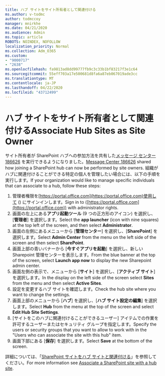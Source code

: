 ```yaml
---
title: ハブ サイトをサイト所有者として関連付ける
ms.author: v-todmc
author: todmccoy
manager: mnirkhe
ms.date: 04/21/2020
ms.audience: Admin
ms.topic: article
ROBOTS: NOINDEX, NOFOLLOW
localization_priority: Normal
ms.collection: Adm_O365
ms.custom:
- "9000717"
- "2638"
ms.openlocfilehash: fa9813ad8dd99777fb9c3c33b1bf83217f3e1c64
ms.sourcegitcommit: 55eff703a17e500681d8fa6a87eb067019ade3cc
ms.translationtype: MT
ms.contentlocale: ja-JP
ms.lasthandoff: 04/22/2020
ms.locfileid: "43712499"
---
```

# <a name="associate-hub-sites-as-site-owner"></a><span data-ttu-id="ba304-102">ハブ サイトをサイト所有者として関連付ける</span><span class="sxs-lookup"><span data-stu-id="ba304-102">Associate Hub Sites as Site Owner</span></span>

<span data-ttu-id="ba304-103">サイト所有者が SharePoint ハブへの参加方法を共有した[メッセージ センター 186626](https://admin.microsoft.com/Adminportal/Home?source=applauncher#/MessageCenter?id=MC186626) を実行できるようになりました。</span><span class="sxs-lookup"><span data-stu-id="ba304-103">[Message Center 186626](https://admin.microsoft.com/Adminportal/Home?source=applauncher#/MessageCenter?id=MC186626) shared how joining a SharePoint hub can now be performed by site owners.</span></span> <span data-ttu-id="ba304-104">組織がハブに関連付けることができる特定の個人を管理したい場合には、以下の手順を実行します。</span><span class="sxs-lookup"><span data-stu-id="ba304-104">If your organization would like to manage specific individuals that can associate to a hub, follow these steps:</span></span> 

1. <span data-ttu-id="ba304-105">管理者権限を[https://portal.office.com](https://portal.office.com)使用して () にサインインします。</span><span class="sxs-lookup"><span data-stu-id="ba304-105">Sign in to ([https://portal.office.com](https://portal.office.com)) with administrator rights.</span></span>
2. <span data-ttu-id="ba304-106">画面の左上にある**アプリ起動ツール** (9 つの正方形のアイコン) を選択し、[**管理者**] を選択します。</span><span class="sxs-lookup"><span data-stu-id="ba304-106">Select the **app launcher** (icon with nine squares) at the top left of the screen, and then select **Administrator**.</span></span>
3. <span data-ttu-id="ba304-107">画面の左側にあるメニューから [**管理センター**] を選択し、[**SharePoint**] を選択します。</span><span class="sxs-lookup"><span data-stu-id="ba304-107">Select **Admin Center** from the menu on the left side of the screen and then select **SharePoint**.</span></span>
4. <span data-ttu-id="ba304-108">画面上部の青いバナーから [**今すぐアプリを起動**] を選択し、新しい Sharepoint 管理センターを表示します。</span><span class="sxs-lookup"><span data-stu-id="ba304-108">From the blue banner at the top of the screen, select **Launch app now** to display the new Sharepoint admin center.</span></span>
5. <span data-ttu-id="ba304-109">画面左側の表示で、メニューから [**サイト**] を選択し、[**アクティブ サイト**] を選択します。</span><span class="sxs-lookup"><span data-stu-id="ba304-109">In the display on the left side of the screen select **Sites** from the menu and then select **Active Sites**.</span></span>
6. <span data-ttu-id="ba304-110">設定を変更するハブ サイトを確認します。</span><span class="sxs-lookup"><span data-stu-id="ba304-110">Check the hub site where you want to change the settings.</span></span>
7. <span data-ttu-id="ba304-111">画面上部のメニューから [**ハブ**] を選択し、[**ハブ サイト設定の編集**] を選択します。</span><span class="sxs-lookup"><span data-stu-id="ba304-111">Select **Hub** from the menu at the top of the screen and select **Edit Hub Site Settings**.</span></span>
8. <span data-ttu-id="ba304-112">[サイトをこのハブに関連付けることができるユーザー] アイテムでの作業を許可するユーザーまたはセキュリティ グループを指定します。</span><span class="sxs-lookup"><span data-stu-id="ba304-112">Specify the users or security groups that you want to allow to work with in the "Users who can associate the site with this hub" item.</span></span>
9. <span data-ttu-id="ba304-113">画面下部にある [**保存**] を選択します。</span><span class="sxs-lookup"><span data-stu-id="ba304-113">Select **Save** at the bottom of the screen.</span></span>

<span data-ttu-id="ba304-114">詳細については、「[SharePoint サイトをハブ サイトと関連付ける](https://support.office.com/article/associate-a-sharepoint-site-with-a-hub-site-ae0009fd-af04-4d3d-917d-88edb43efc05)」を参照してください。</span><span class="sxs-lookup"><span data-stu-id="ba304-114">For more information see [Associate a SharePoint site with a hub site](https://support.office.com/article/associate-a-sharepoint-site-with-a-hub-site-ae0009fd-af04-4d3d-917d-88edb43efc05).</span></span> 